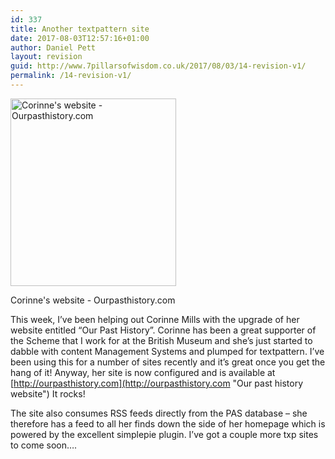 ```yaml
---
id: 337
title: Another textpattern site
date: 2017-08-03T12:57:16+01:00
author: Daniel Pett
layout: revision
guid: http://www.7pillarsofwisdom.co.uk/2017/08/03/14-revision-v1/
permalink: /14-revision-v1/
---
```

<div id="attachment_26" style="width: 275px" class="wp-caption alignleft">
  <a href="http://35.176.43.170/wp-content/uploads/2008/08/ourpasthistorycom.jpg" data-rel="lightbox-gallery-8flfLPjM" data-rl_title="" data-rl_caption="" title=""><img aria-describedby="caption-attachment-26" class="size-medium wp-image-26" title="Corinne's website - Ourpasthistory.com" src="http://35.176.43.170/wp-content/uploads/2008/08/ourpasthistorycom-265x300.jpg" alt="Corinne's website - Ourpasthistory.com" width="265" height="300" /></a>
  
  <p id="caption-attachment-26" class="wp-caption-text">
    Corinne's website - Ourpasthistory.com
  </p>
</div>

This week, I&#8217;ve been helping out Corinne Mills with the upgrade of her website entitled &#8220;Our Past History&#8221;. Corinne has been a great supporter of the Scheme that I work for at the British Museum and she&#8217;s just started to dabble with content Management Systems and plumped for textpattern. I&#8217;ve been using this for a number of sites recently and it&#8217;s great once you get the hang of it! Anyway, her site is now configured and is available at [http://ourpasthistory.com](http://ourpasthistory.com "Our past history website") It rocks!

The site also consumes RSS feeds directly from the PAS database &#8211; she therefore has a feed to all her finds down the side of her homepage which is powered by the excellent simplepie plugin. I&#8217;ve got a couple more txp sites to come soon&#8230;.
